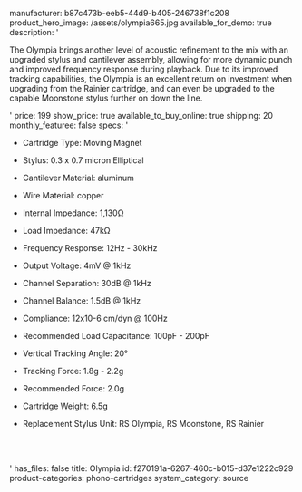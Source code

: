 manufacturer: b87c473b-eeb5-44d9-b405-246738f1c208
product_hero_image: /assets/olympia665.jpg
available_for_demo: true
description: '<p>The Olympia brings another level of acoustic refinement to the mix with an upgraded stylus and cantilever assembly, allowing for more dynamic punch and improved frequency response during playback. Due to its improved tracking capabilities, the Olympia is an excellent return on investment when upgrading from the Rainier cartridge, and can even be upgraded to the capable Moonstone stylus further on down the line.</p>'
price: 199
show_price: true
available_to_buy_online: true
shipping: 20
monthly_featuree: false
specs: '<ul><li>Cartridge Type:&nbsp;Moving Magnet</li></ul><ul><li>Stylus:&nbsp;0.3 x 0.7 micron Elliptical</li></ul><ul><li>Cantilever Material:&nbsp;aluminum</li></ul><ul><li>Wire Material:&nbsp;copper</li></ul><ul><li>Internal&nbsp;Impedance:&nbsp;1,130Ω</li></ul><ul><li>Load&nbsp;Impedance:&nbsp;47kΩ</li></ul><ul><li>Frequency Response:&nbsp;12Hz - 30kHz</li></ul><ul><li>Output Voltage:&nbsp;4mV @ 1kHz</li></ul><ul><li>Channel Separation:&nbsp;30dB @ 1kHz</li></ul><ul><li>Channel Balance:&nbsp;1.5dB @ 1kHz</li></ul><ul><li>Compliance:&nbsp;12x10-6 cm/dyn @ 100Hz</li></ul><ul><li>Recommended Load Capacitance:&nbsp;100pF - 200pF</li></ul><ul><li>Vertical Tracking Angle:&nbsp;20°</li></ul><ul><li>Tracking Force:&nbsp;1.8g - 2.2g</li></ul><ul><li>Recommended Force:&nbsp;2.0g</li></ul><ul><li>Cartridge Weight:&nbsp;6.5g&nbsp;</li></ul><ul><li>Replacement Stylus Unit:&nbsp;RS Olympia, RS Moonstone, RS Rainier<br></li></ul><p><br><br></p>'
has_files: false
title: Olympia
id: f270191a-6267-460c-b015-d37e1222c929
product-categories: phono-cartridges
system_category: source
